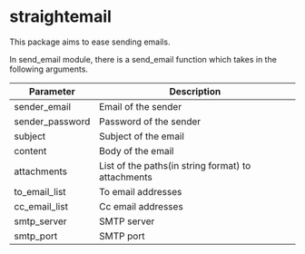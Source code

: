 # straightemail

This package aims to ease sending emails.

In send_email module, there is a send_email function which takes in the following arguments.

| Parameter | Description |
| --------- | ----------- | 
| sender_email   | Email of the sender | 
| sender_password | Password of the sender | 
| subject | Subject of the email | 
| content | Body of the email | 
| attachments | List of the paths(in string format) to attachments | 
| to_email_list | To email addresses | 
| cc_email_list | Cc email addresses | 
| smtp_server | SMTP server | 
| smtp_port | SMTP port | 
